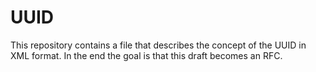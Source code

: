# UUID

This repository contains a file that describes the concept of the UUID in XML format. In the end the goal is that this draft becomes an RFC.